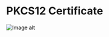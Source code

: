 # PKCS12 Certificate
![Image alt](https://github.com/anton2030t/PKCS12-Certificate/raw/myBranch/1.gif)
